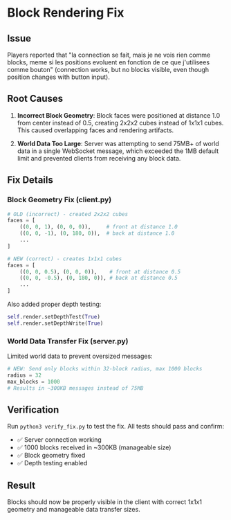 # Block Rendering Fix

## Issue
Players reported that "la connection se fait, mais je ne vois rien comme blocks, meme si les positions evoluent en fonction de ce que j'utilisees comme bouton" (connection works, but no blocks visible, even though position changes with button input).

## Root Causes
1. **Incorrect Block Geometry**: Block faces were positioned at distance 1.0 from center instead of 0.5, creating 2x2x2 cubes instead of 1x1x1 cubes. This caused overlapping faces and rendering artifacts.

2. **World Data Too Large**: Server was attempting to send 75MB+ of world data in a single WebSocket message, which exceeded the 1MB default limit and prevented clients from receiving any block data.

## Fix Details

### Block Geometry Fix (client.py)
```python
# OLD (incorrect) - created 2x2x2 cubes
faces = [
    ((0, 0, 1), (0, 0, 0)),     # front at distance 1.0
    ((0, 0, -1), (0, 180, 0)),  # back at distance 1.0
    ...
]

# NEW (correct) - creates 1x1x1 cubes  
faces = [
    ((0, 0, 0.5), (0, 0, 0)),    # front at distance 0.5
    ((0, 0, -0.5), (0, 180, 0)), # back at distance 0.5
    ...
]
```

Also added proper depth testing:
```python
self.render.setDepthTest(True)
self.render.setDepthWrite(True)
```

### World Data Transfer Fix (server.py)
Limited world data to prevent oversized messages:
```python
# NEW: Send only blocks within 32-block radius, max 1000 blocks
radius = 32
max_blocks = 1000
# Results in ~300KB messages instead of 75MB
```

## Verification
Run `python3 verify_fix.py` to test the fix. All tests should pass and confirm:
- ✅ Server connection working
- ✅ 1000 blocks received in ~300KB (manageable size)
- ✅ Block geometry fixed
- ✅ Depth testing enabled

## Result
Blocks should now be properly visible in the client with correct 1x1x1 geometry and manageable data transfer sizes.